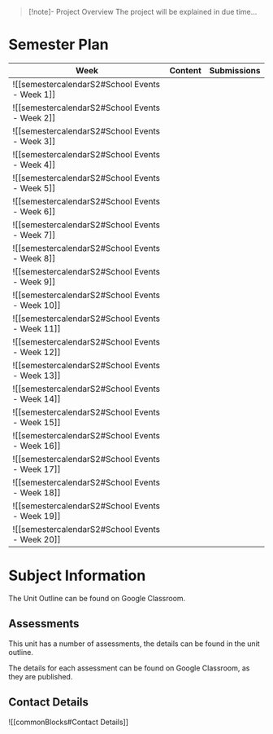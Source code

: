 > [!note]- Project Overview
> The project will be explained in due time...


# Semester Plan


| Week                                            | Content | Submissions |
| ----------------------------------------------- | ------- | ----------- |
| ![[semestercalendarS2#School Events - Week 1]]  |         |             |
| ![[semestercalendarS2#School Events - Week 2]]  |         |             |
| ![[semestercalendarS2#School Events - Week 3]]  |         |             |
| ![[semestercalendarS2#School Events - Week 4]]  |         |             |
| ![[semestercalendarS2#School Events - Week 5]]  |         |             |
| ![[semestercalendarS2#School Events - Week 6]]  |         |             |
| ![[semestercalendarS2#School Events - Week 7]]  |         |             |
| ![[semestercalendarS2#School Events - Week 8]]  |         |             |
| ![[semestercalendarS2#School Events - Week 9]]  |         |             |
| ![[semestercalendarS2#School Events - Week 10]] |         |             |
| ![[semestercalendarS2#School Events - Week 11]] |         |             |
| ![[semestercalendarS2#School Events - Week 12]] |         |             |
| ![[semestercalendarS2#School Events - Week 13]] |         |             |
| ![[semestercalendarS2#School Events - Week 14]] |         |             |
| ![[semestercalendarS2#School Events - Week 15]] |         |             |
| ![[semestercalendarS2#School Events - Week 16]] |         |             |
| ![[semestercalendarS2#School Events - Week 17]] |         |             |
| ![[semestercalendarS2#School Events - Week 18]] |         |             |
| ![[semestercalendarS2#School Events - Week 19]] |         |             |
| ![[semestercalendarS2#School Events - Week 20]] |         |             |

# Subject Information

The Unit Outline can be found on Google Classroom.

## Assessments

This unit has a number of assessments, the details can be found in the unit outline.

The details for each assessment can be found on Google Classroom, as they are published.

## Contact Details

![[commonBlocks#Contact Details]]
